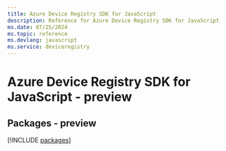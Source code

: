 ```yaml
---
title: Azure Device Registry SDK for JavaScript
description: Reference for Azure Device Registry SDK for JavaScript
ms.date: 07/25/2024
ms.topic: reference
ms.devlang: javascript
ms.service: deviceregistry
---
```

# Azure Device Registry SDK for JavaScript - preview
## Packages - preview
[!INCLUDE [packages](device-registry-index.md)]